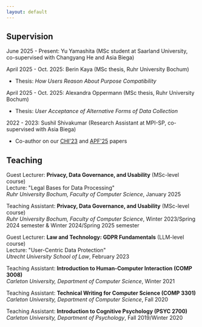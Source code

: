 ```yaml
---
layout: default
---
```


## Supervision
June 2025 - Present: Yu Yamashita (MSc student at Saarland University, co-supervised with Changyang He and Asia Biega)  

April 2025 - Oct. 2025: Berin Kaya (MSc thesis, Ruhr University Bochum)  
* Thesis: _How Users Reason About Purpose Compatibility_  

April 2025 - Oct. 2025: Alexandra Oppermann (MSc thesis, Ruhr University Bochum)
* Thesis: _User Acceptance of Alternative Forms of Data Collection_  

2022 - 2023: Sushil Shivakumar (Research Assistant at MPI-SP, co-supervised with Asia Biega)
* Co-author on our [CHI'23](https://dl.acm.org/doi/pdf/10.1145/3544548.3580637?trk=public_post_comment-text) and [APF'25](https://arxiv.org/abs/2506.04260) papers

## Teaching
Guest Lecturer: **Privacy, Data Governance, and Usability** (MSc-level course)  
Lecture: "Legal Bases for Data Processing"  
_Ruhr University Bochum, Faculty of Computer Science_, January 2025

Teaching Assistant: **Privacy, Data Governance, and Usability** (MSc-level course)    
_Ruhr University Bochum, Faculty of Computer Science_, Winter 2023/Spring 2024 semester & Winter 2024/Spring 2025 semester

Guest Lecturer: **Law and Technology: GDPR Fundamentals** (LLM-level course)  
Lecture: "User-Centric Data Protection"  
_Utrecht University School of Law_, February 2023

Teaching Assistant: **Introduction to Human-Computer Interaction (COMP 3008)**  
_Carleton University, Department of Computer Science_, Winter 2021

Teaching Assistant: **Technical Writing for Computer Science (COMP 3301)**  
_Carleton University, Department of Computer Science_, Fall 2020

Teaching Assistant: **Introduction to Cognitive Psychology (PSYC 2700)**  
_Carleton University, Department of Psychology_, Fall 2019/Winter 2020
